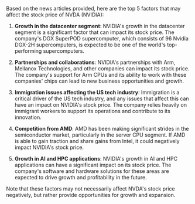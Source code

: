Based on the news articles provided, here are the top 5 factors that may affect the stock price of NVDA (NVIDIA):

1. **Growth in the datacenter segment**: NVIDIA's growth in the datacenter segment is a significant factor that can impact its stock price. The company's DGX SuperPOD supercomputer, which consists of 96 Nvidia DGX-2H supercomputers, is expected to be one of the world's top-performing supercomputers.

2. **Partnerships and collaborations**: NVIDIA's partnerships with Arm, Mellanox Technologies, and other companies can impact its stock price. The company's support for Arm CPUs and its ability to work with these companies' chips can lead to new business opportunities and growth.

3. **Immigration issues affecting the US tech industry**: Immigration is a critical driver of the US tech industry, and any issues that affect this can have an impact on NVIDIA's stock price. The company relies heavily on immigrant workers to support its operations and contribute to its innovation.

4. **Competition from AMD**: AMD has been making significant strides in the semiconductor market, particularly in the server CPU segment. If AMD is able to gain traction and share gains from Intel, it could negatively impact NVIDIA's stock price.

5. **Growth in AI and HPC applications**: NVIDIA's growth in AI and HPC applications can have a significant impact on its stock price. The company's software and hardware solutions for these areas are expected to drive growth and profitability in the future.

Note that these factors may not necessarily affect NVDA's stock price negatively, but rather provide opportunities for growth and expansion.